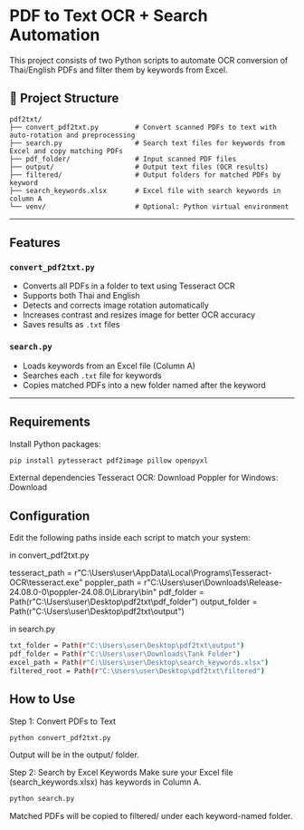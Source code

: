 # PDF to Text OCR + Search Automation

This project consists of two Python scripts to automate OCR conversion of Thai/English PDFs and filter them by keywords from Excel.

## 📁 Project Structure
```
pdf2txt/
├── convert_pdf2txt.py         # Convert scanned PDFs to text with auto-rotation and preprocessing
├── search.py                  # Search text files for keywords from Excel and copy matching PDFs
├── pdf_folder/                # Input scanned PDF files
├── output/                    # Output text files (OCR results)
├── filtered/                  # Output folders for matched PDFs by keyword
├── search_keywords.xlsx       # Excel file with search keywords in column A
└── venv/                      # Optional: Python virtual environment
```
---

## Features

### `convert_pdf2txt.py`
- Converts all PDFs in a folder to text using Tesseract OCR
- Supports both Thai and English
- Detects and corrects image rotation automatically
- Increases contrast and resizes image for better OCR accuracy
- Saves results as `.txt` files

### `search.py`
- Loads keywords from an Excel file (Column A)
- Searches each `.txt` file for keywords
- Copies matched PDFs into a new folder named after the keyword

---

## Requirements

Install Python packages:

```bash
pip install pytesseract pdf2image pillow openpyxl
```

External dependencies
Tesseract OCR: Download
Poppler for Windows: Download

## Configuration
Edit the following paths inside each script to match your system:

in convert_pdf2txt.py

tesseract_path = r"C:\Users\user\AppData\Local\Programs\Tesseract-OCR\tesseract.exe"
poppler_path = r"C:\Users\user\Downloads\Release-24.08.0-0\poppler-24.08.0\Library\bin"
pdf_folder = Path(r"C:\Users\user\Desktop\pdf2txt\pdf_folder")
output_folder = Path(r"C:\Users\user\Desktop\pdf2txt\output")

in search.py
```bash
txt_folder = Path(r"C:\Users\user\Desktop\pdf2txt\output")
pdf_folder = Path(r"C:\Users\user\Downloads\Tank Folder")
excel_path = Path(r"C:\Users\user\Desktop\search_keywords.xlsx")
filtered_root = Path(r"C:\Users\user\Desktop\pdf2txt\filtered")
```

## How to Use
Step 1: Convert PDFs to Text
```bash
python convert_pdf2txt.py
```
Output will be in the output/ folder.

Step 2: Search by Excel Keywords
Make sure your Excel file (search_keywords.xlsx) has keywords in Column A.
```bash
python search.py
```
Matched PDFs will be copied to filtered/ under each keyword-named folder.

